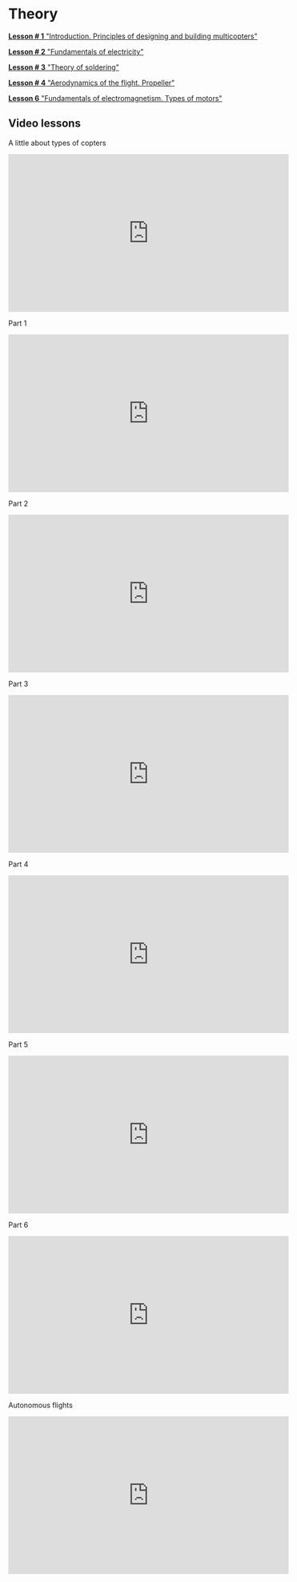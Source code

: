 # Theory

[**Lesson # 1** "Introduction. Principles of designing and building multicopters"](https://github.com/CopterExpress/clever/blob/master/docs/en/lesson1.md)

[**Lesson # 2** "Fundamentals of electricity"](https://github.com/CopterExpress/clever/blob/master/docs/en/lesson2.md)

[**Lesson # 3** "Theory of soldering"](https://github.com/CopterExpress/clever/blob/master/docs/en/lesson3.md)

[**Lesson # 4** "Aerodynamics of the flight. Propeller"](https://github.com/CopterExpress/clever/blob/master/docs/en/lesson4.md)

<!--[**Lesson # 5** "Brushless motors and controllers"](https://github.com/CopterExpress/clever/blob/master/docs/en/lesson5.md)-->

[**Lesson 6** "Fundamentals of electromagnetism. Types of motors"](https://github.com/CopterExpress/clever/blob/master/docs/en/lesson6.md)

<!--[**Lesson # 7** "Operating principle, types and design of batteries"](https://github.com/CopterExpress/clever/blob/master/docs/en/lesson7.md)

[**Lesson # 8** "Controlling the flight of the multicopter. The flight controller operating principle. PID ESCs"](https://github.com/CopterExpress/clever/blob/master/docs/en/lesson8.md)

[**Lesson # 9** "Fundamentals of radio communication. Operation principle of radio control equipment"](https://github.com/CopterExpress/clever/blob/master/docs/en/lesson9.md)

[**Lesson # 10** "Analog and digital video streaming. Cameras, transmitters and receivers used"](https://github.com/CopterExpress/clever/blob/master/docs/en/lesson10.md)-->

## Video lessons

A little about types of copters

<iframe width="560" height="315" src="https://www.youtube.com/embed/LFOmZZwg-PE" frameborder="0" allow="autoplay; encrypted-media" allowfullscreen></iframe>

Part 1

<iframe width="560" height="315" src="https://www.youtube.com/embed/e9Z1pjW0vQU" frameborder="0" allow="autoplay; encrypted-media" allowfullscreen></iframe>

Part 2

<iframe width="560" height="315" src="https://www.youtube.com/embed/jWMGSgiLD_E" frameborder="0" allow="autoplay; encrypted-media" allowfullscreen></iframe>

Part 3

<iframe width="560" height="315" src="https://www.youtube.com/embed/WhxxXD4b1MY" frameborder="0" allow="autoplay; encrypted-media" allowfullscreen></iframe>

Part 4

<iframe width="560" height="315" src="https://www.youtube.com/embed/jkA9F9lSWDM" frameborder="0" allow="autoplay; encrypted-media" allowfullscreen></iframe>

Part 5

<iframe width="560" height="315" src="https://www.youtube.com/embed/Cz7EbJ1-xMw" frameborder="0" allow="autoplay; encrypted-media" allowfullscreen></iframe>

Part 6

<iframe width="560" height="315" src="https://www.youtube.com/embed/v00oNVzwICg" frameborder="0" allow="autoplay; encrypted-media" allowfullscreen></iframe>

Autonomous flights

<iframe width="560" height="315" src="https://www.youtube.com/embed/WvIlRG7ShWA" frameborder="0" allow="autoplay; encrypted-media" allowfullscreen></iframe>
